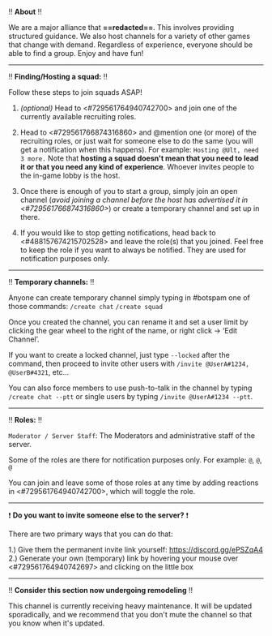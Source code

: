 :bangbang: **About** :bangbang:

We are a major alliance that **==redacted==**. This involves providing structured guidance. We also host channels for a variety of other games that change with demand. Regardless of experience, everyone should be able to find a group.
Enjoy and have fun!

---

:bangbang: **Finding/Hosting a squad:** :bangbang: 

Follow these steps to join squads ASAP!

1. *(optional)* Head to <#729561764940742700> and join one of the currently available recruiting roles.

2. Head to <#729561766874316860> and @mention one (or more) of the recruiting roles, or just wait for someone else to do the same (you will get a notification when this happens).
For example: `Hosting @Ult, need 3 more.`
Note that **hosting a squad doesn't mean that you need to lead it or that you need any kind of experience**. Whoever invites people to the in-game lobby is the host.

3. Once there is enough of you to start a group, simply join an open channel (*avoid joining a channel before the host has advertised it in <#729561766874316860>*) or create a temporary channel and set up in there.

4. If you would like to stop getting notifications, head back to <#488157674215702528> and leave the role(s) that you joined. Feel free to keep the role if you want to always be notified. They are used for notification purposes only.

---

:bangbang: **Temporary channels:** :bangbang: 

Anyone can create temporary channel simply typing in #botspam one of those commands:
`/create chat`
`/create squad`

Once you created the channel, you can rename it and set a user limit by clicking the gear wheel to the right of the name, or right click -> ‘Edit Channel’.

If you want to create a locked channel, just type `--locked` after the command, then proceed to invite other users with `/invite @UserA#1234, @UserB#4321`, etc…

You can also force members to use push-to-talk in the channel by typing `/create chat --ptt` or single users by typing `/invite @UserA#1234 --ptt`.

---

:bangbang: **Roles:** :bangbang: 

`Moderator / Server Staff`: The Moderators and administrative staff of the server.

Some of the roles are there for notification purposes only. For example: `@`, `@`, `@`

You can join and leave some of those roles at any time by adding reactions in <#729561764940742700>, which will toggle the role.

---

:exclamation:  **Do you want to invite someone else to the server?** :exclamation: 

There are two primary ways that you can do that:

1.) Give them the permanent invite link yourself: https://discord.gg/ePSZqA4
2.) Generate your own (temporary) link by hovering your mouse over <#729561764940742697> and clicking on the little box

---

:bangbang: **Consider this section now undergoing remodeling** :bangbang: 

This channel is currently receiving heavy maintenance. It will be updated sporadically, and we recommend that you don't mute the channel so that you know when it's updated.
